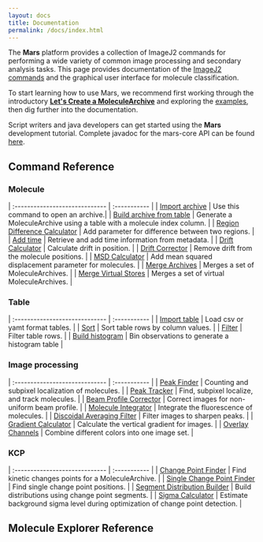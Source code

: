 ```yaml
---
layout: docs
title: Documentation
permalink: /docs/index.html
---
```


The **Mars** platform provides a collection of ImageJ2 commands for performing a wide variety of common image processing and secondary analysis tasks. This page provides documentation of the [ImageJ2 commands](#commands) and the graphical user interface for molecule classification.  

To start learning how to use Mars, we recommend first working through the introductory **[Let's Create a MoleculeArchive](../tutorials/create-MoleculeArchive)** and exploring the [examples](../examples), then dig further into the documentation.

Script writers and java developers can get started using the **Mars** development tutorial. Complete javadoc for the mars-core API can be found [here](http://duderstadt-lab.github.io/mars-core/javadoc/).

## <a name="commands"></a>Command Reference

### Molecule

| :----------------------------- | :----------- |
| [Import archive](./Molecule/ImportArchive) | Use this command to open an archive.|
| [Build archive from table](./Molecule/BuildArchiveFromTable) | Generate a MoleculeArchive using a table with a molecule index column. |
| [Region Difference Calculator](./Molecule/RegionDifferenceCalculator) | Add parameter for difference between two regions. |
| [Add time](./Molecule/AddTime) | Retrieve and add time information from metadata. |
| [Drift Calculator](./Molecule/DriftCalculator) | Calculate drift in position. |
| [Drift Corrector](./Molecule/DriftCorrector) | Remove drift from the molecule positions. |
| [MSD Calculator](./Molecule/MSDCalculator) | Add mean squared displacement parameter for molecules. |
| [Merge Archives](./Molecule/MergeArchives) | Merges a set of MoleculeArchives. |
| [Merge Virtual Stores](./Molecule/MergeVirtualStore) | Merges a set of virtual MoleculeArchives. |

### Table

| :----------------------------- | :----------- |
| [Import table](./Table/ImportTable) | Load csv or yamt format tables. |
| [Sort](./Table/Sort) | Sort table rows by column values. |
| [Filter](./Table/Filter) | Filter table rows. |
| [Build histogram](./Table/BuildHistogram) | Bin observations to generate a histogram table |

### Image processing

| :----------------------------- | :----------- |
| [Peak Finder](./Image/PeakFinder) | Counting and subpixel localization of molecules. |
| [Peak Tracker](./Image/PeakTracker) | Find, subpixel localize, and track molecules. |
| [Beam Profile Corrector](./Image/BeamProfileCorrector) | Correct images for non-uniform beam profile. |
| [Molecule Integrator](./Image/MoleculeIntegrator) | Integrate the fluorescence of molecules. |
| [Discoidal Averaging Filter](./Image/DiscoidalAveragingFilter) | Filter images to sharpen peaks. |
| [Gradient Calculator](./Image/GradientCalculator) | Calculate the vertical gradient for images. |
| [Overlay Channels](./Image/OverlayChannels) | Combine different colors into one image set. |

### KCP

| :----------------------------- | :----------- |
| [Change Point Finder](./KCP/ChangePointFinder) | Find kinetic changes points for a MoleculeArchive. |
| [Single Change Point Finder](./KCP/SingleChangePointFinder) | Find single change point positions. |
| [Segment Distribution Builder](./KCP/SegmentDistributionBuilder) | Build distributions using change point segments. |
| [Sigma Calculator](./KCP/SigmaCalculator) | Estimate background sigma level during optimization of change point detection. |

## <a name="gui"></a>Molecule Explorer Reference
